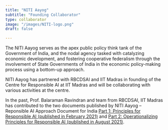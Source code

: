 ```yaml
---
title: "NITI Aayog"
subtitle: "Founding Collaborator"
type: collaborator
image: "/images/NITI-logo.png"
draft: false

---
```


The NITI Aayog serves as the apex public policy think tank of the Government of India, and the nodal agency tasked with catalyzing economic development, and fostering cooperative federalism through the involvement of State Governments of India in the economic policy-making process using a bottom-up approach.

NITI Aayog has partnered with RBCDSAI and IIT Madras in founding of the Centre for Responsible AI at IIT Madras and will be collaborating with various activities at the centre.

In the past, Prof. Balaraman Ravindran and team from RBCDSAI, IIT Madras has contributed to the two documents published by NITI Aayog – Reponsible AI Approach Document for India <a href="https://www.niti.gov.in/sites/default/files/2021-02/Responsible-AI-22022021.pdf" target="_blank">Part 1: Principles for Responsible AI (published in February 2021)</a> and <a href="https://www.niti.gov.in/sites/default/files/2021-08/Part2-Responsible-AI-12082021.pdf" target="_blank">Part 2: Operationalizing Principles for Responsible AI (published in August 2021)</a>.